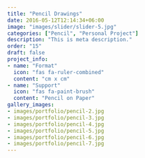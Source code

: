 ```yaml
---
title: "Pencil Drawings"
date: 2016-05-12T12:14:34+06:00
image: "images/slider/slider-5.jpg"
categories: ["Pencil", "Personal Project"]
description: "This is meta description."
order: "15"
draft: false
project_info:
- name: "Format"
  icon: "fas fa-ruler-combined"
  content: "cm x cm"
- name: "Support"
  icon: "fas fa-paint-brush"
  content: "Pencil on Paper"
gallery_images:
- images/portfolio/pencil-2.jpg
- images/portfolio/pencil-3.jpg
- images/portfolio/pencil-4.jpg
- images/portfolio/pencil-5.jpg
- images/portfolio/pencil-6.jpg
- images/portfolio/pencil-7.jpg
---
```

